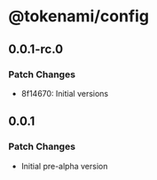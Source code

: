 # @tokenami/config

## 0.0.1-rc.0

### Patch Changes

- 8f14670: Initial versions

## 0.0.1

### Patch Changes

- Initial pre-alpha version
